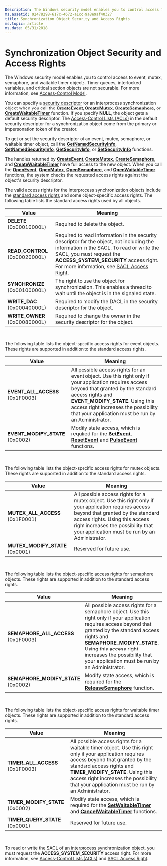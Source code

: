 ```yaml
---
Description: The Windows security model enables you to control access to event, mutex, semaphore, and waitable timer objects. Timer queues, interlocked variables, and critical section objects are not securable. For more information, see Access-Control Model.
ms.assetid: 92478298-617c-4672-a1cc-9a8e9af40327
title: Synchronization Object Security and Access Rights
ms.topic: article
ms.date: 05/31/2018
---
```


# Synchronization Object Security and Access Rights

The Windows security model enables you to control access to event, mutex, semaphore, and waitable timer objects. Timer queues, interlocked variables, and critical section objects are not securable. For more information, see [Access-Control Model](https://msdn.microsoft.com/library/Aa374876(v=VS.85).aspx).

You can specify a [security descriptor](https://msdn.microsoft.com/library/Aa379563(v=VS.85).aspx) for an interprocess synchronization object when you call the [**CreateEvent**](https://msdn.microsoft.com/library/ms682396(v=VS.85).aspx), [**CreateMutex**](https://msdn.microsoft.com/library/ms682411(v=VS.85).aspx), [**CreateSemaphore**](/windows/desktop/api/WinBase/nf-winbase-createsemaphorea), or [**CreateWaitableTimer**](/windows/win32/api/synchapi/nf-synchapi-createwaitabletimerw) function. If you specify **NULL**, the object gets a default security descriptor. The [Access-Control Lists (ACLs)](https://msdn.microsoft.com/library/Aa374872(v=VS.85).aspx) in the default security descriptor for a synchronization object come from the primary or impersonation token of the creator.

To get or set the security descriptor of an event, mutex, semaphore, or waitable timer object, call the [**GetNamedSecurityInfo**](https://msdn.microsoft.com/library/Aa446645(v=VS.85).aspx), [**SetNamedSecurityInfo**](https://msdn.microsoft.com/library/Aa379579(v=VS.85).aspx), [**GetSecurityInfo**](https://msdn.microsoft.com/library/Aa446654(v=VS.85).aspx), or [**SetSecurityInfo**](https://msdn.microsoft.com/library/Aa379588(v=VS.85).aspx) functions.

The handles returned by [**CreateEvent**](https://msdn.microsoft.com/library/ms682396(v=VS.85).aspx), [**CreateMutex**](https://msdn.microsoft.com/library/ms682411(v=VS.85).aspx), [**CreateSemaphore**](/windows/desktop/api/WinBase/nf-winbase-createsemaphorea), and [**CreateWaitableTimer**](/windows/win32/api/synchapi/nf-synchapi-createwaitabletimerw) have full access to the new object. When you call the [**OpenEvent**](https://msdn.microsoft.com/library/ms684305(v=VS.85).aspx), [**OpenMutex**](/windows/win32/api/synchapi/nf-synchapi-openmutexw), [**OpenSemaphore**](/windows/win32/api/synchapi/nf-synchapi-opensemaphorew), and [**OpenWaitableTimer**](/windows/win32/api/synchapi/nf-synchapi-openwaitabletimerw) functions, the system checks the requested access rights against the object's security descriptor.

The valid access rights for the interprocess synchronization objects include the [standard access rights](https://msdn.microsoft.com/library/Aa379607(v=VS.85).aspx) and some object-specific access rights. The following table lists the standard access rights used by all objects.

| Value                           | Meaning                                                                                                                                                                                                                                                                                  |
|---------------------------------|------------------------------------------------------------------------------------------------------------------------------------------------------------------------------------------------------------------------------------------------------------------------------------------|
| **DELETE** (0x00010000L)        | Required to delete the object.                                                                                                                                                                                                                                                           |
| **READ\_CONTROL** (0x00020000L) | Required to read information in the security descriptor for the object, not including the information in the SACL. To read or write the SACL, you must request the **ACCESS\_SYSTEM\_SECURITY** access right. For more information, see [SACL Access Right](https://msdn.microsoft.com/library/Aa379321(v=VS.85).aspx). |
| **SYNCHRONIZE** (0x00100000L)   | The right to use the object for synchronization. This enables a thread to wait until the object is in the signaled state.                                                                                                                                                                |
| **WRITE\_DAC** (0x00040000L)    | Required to modify the DACL in the security descriptor for the object.                                                                                                                                                                                                                   |
| **WRITE\_OWNER** (0x00080000L)  | Required to change the owner in the security descriptor for the object.                                                                                                                                                                                                                  |



 

The following table lists the object-specific access rights for event objects. These rights are supported in addition to the standard access rights.



| Value                             | Meaning                                                                                                                                                                                                                                                                                          |
|-----------------------------------|--------------------------------------------------------------------------------------------------------------------------------------------------------------------------------------------------------------------------------------------------------------------------------------------------|
| **EVENT\_ALL\_ACCESS** (0x1F0003) | All possible access rights for an event object. Use this right only if your application requires access beyond that granted by the standard access rights and **EVENT\_MODIFY\_STATE**. Using this access right increases the possibility that your application must be run by an Administrator. |
| **EVENT\_MODIFY\_STATE** (0x0002) | Modify state access, which is required for the [**SetEvent**](https://msdn.microsoft.com/library/ms685081(v=VS.85).aspx), [**ResetEvent**](https://msdn.microsoft.com/library/ms685081(v=VS.85).aspx) and [**PulseEvent**](/windows/desktop/api/WinBase/nf-winbase-pulseevent) functions.                                                                                                                                    |



 

The following table lists the object-specific access rights for mutex objects. These rights are supported in addition to the standard access rights.



| Value                             | Meaning                                                                                                                                                                                                                                                            |
|-----------------------------------|--------------------------------------------------------------------------------------------------------------------------------------------------------------------------------------------------------------------------------------------------------------------|
| **MUTEX\_ALL\_ACCESS** (0x1F0001) | All possible access rights for a mutex object. Use this right only if your application requires access beyond that granted by the standard access rights. Using this access right increases the possibility that your application must be run by an Administrator. |
| **MUTEX\_MODIFY\_STATE** (0x0001) | Reserved for future use.                                                                                                                                                                                                                                           |



 

The following table lists the object-specific access rights for semaphore objects. These rights are supported in addition to the standard access rights.



| Value                                 | Meaning                                                                                                                                                                                                                                                                                                 |
|---------------------------------------|---------------------------------------------------------------------------------------------------------------------------------------------------------------------------------------------------------------------------------------------------------------------------------------------------------|
| **SEMAPHORE\_ALL\_ACCESS** (0x1F0003) | All possible access rights for a semaphore object. Use this right only if your application requires access beyond that granted by the standard access rights and **SEMAPHORE\_MODIFY\_STATE**. Using this access right increases the possibility that your application must be run by an Administrator. |
| **SEMAPHORE\_MODIFY\_STATE** (0x0002) | Modify state access, which is required for the [**ReleaseSemaphore**](https://msdn.microsoft.com/library/ms685071(v=VS.85).aspx) function.                                                                                                                                                                                                   |



 

The following table lists the object-specific access rights for waitable timer objects. These rights are supported in addition to the standard access rights.



| Value                             | Meaning                                                                                                                                                                                                                                                                                                  |
|-----------------------------------|----------------------------------------------------------------------------------------------------------------------------------------------------------------------------------------------------------------------------------------------------------------------------------------------------------|
| **TIMER\_ALL\_ACCESS** (0x1F0003) | All possible access rights for a waitable timer object. Use this right only if your application requires access beyond that granted by the standard access rights and **TIMER\_MODIFY\_STATE**. Using this access right increases the possibility that your application must be run by an Administrator. |
| **TIMER\_MODIFY\_STATE** (0x0002) | Modify state access, which is required for the [**SetWaitableTimer**](https://msdn.microsoft.com/library/ms686289(v=VS.85).aspx) and [**CancelWaitableTimer**](https://msdn.microsoft.com/library/ms681985(v=VS.85).aspx) functions.                                                                                                                                            |
| **TIMER\_QUERY\_STATE** (0x0001)  | Reserved for future use.                                                                                                                                                                                                                                                                                 |



 

To read or write the SACL of an interprocess synchronization object, you must request the **ACCESS\_SYSTEM\_SECURITY** access right. For more information, see [Access-Control Lists (ACLs)](https://msdn.microsoft.com/library/Aa374872(v=VS.85).aspx) and [SACL Access Right](https://msdn.microsoft.com/library/Aa379321(v=VS.85).aspx).

 

 



